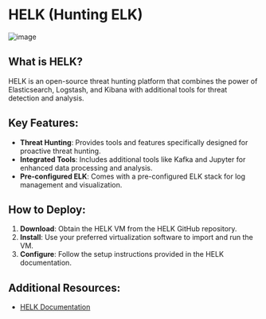 # HELK (Hunting ELK)
![image](https://github.com/phantom0004/elk-stack-tools/assets/42916447/386815db-4c75-4c70-88bd-6d5ef9fd6431)

## What is HELK?
HELK is an open-source threat hunting platform that combines the power of Elasticsearch, Logstash, and Kibana with additional tools for threat detection and analysis.

## Key Features:
- **Threat Hunting**: Provides tools and features specifically designed for proactive threat hunting.
- **Integrated Tools**: Includes additional tools like Kafka and Jupyter for enhanced data processing and analysis.
- **Pre-configured ELK**: Comes with a pre-configured ELK stack for log management and visualization.

## How to Deploy:
1. **Download**: Obtain the HELK VM from the HELK GitHub repository.
2. **Install**: Use your preferred virtualization software to import and run the VM.
3. **Configure**: Follow the setup instructions provided in the HELK documentation.

## Additional Resources:
- [HELK Documentation](https://github.com/Cyb3rWard0g/HELK)
